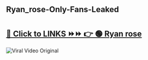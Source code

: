 
 ## Ryan_rose-Only-Fans-Leaked

# <h2><a href="https://clipsfans.com/Ryan_rose&ref=git">🔗 Click to LINKS ⏩⏩ 👉 🟢 Ryan rose </a></h2>

<a href="https://clipsfans.com/Ryan_rose&ref=git" rel="nofollow" data-target="animated-image.originalLink"><img src="https://i.ibb.co.com/xMMVF88/686577567.gif" alt="Viral Video Original" style="max-width: 100%; display: inline-block;" data-target="animated-image.originalImage"></a>
